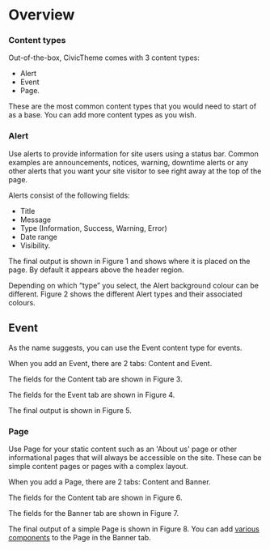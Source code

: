 # Overview

### Content types <a href="#contentauthoring-overview-contenttypes" id="contentauthoring-overview-contenttypes"></a>

Out-of-the-box, CivicTheme comes with 3 content types:

* Alert
* Event
* Page.&#x20;

These are the most common content types that you would need to start of as a base. You can add more content types as you wish.

### Alert <a href="#contentauthoring-overview-alert" id="contentauthoring-overview-alert"></a>

Use alerts to provide information for site users using a status bar. Common examples are announcements, notices, warning, downtime alerts or any other alerts that you want your site visitor to see right away at the top of the page.

Alerts consist of the following fields:

* Title
* Message
* Type (Information, Success, Warning, Error)
* Date range
* Visibility.

The final output is shown in Figure 1 and shows where it is placed on the page. By default it appears above the header region.



Depending on which “type” you select, the Alert background colour can be different. Figure 2 shows the different Alert types and their associated colours.



## Event <a href="#contentauthoring-overview-event" id="contentauthoring-overview-event"></a>

As the name suggests, you can use the Event content type for events.

When you add an Event, there are 2 tabs: Content and Event.

The fields for the Content tab are shown in Figure 3.



The fields for the Event tab are shown in Figure 4.



The final output is shown in Figure 5.



### Page <a href="#contentauthoring-overview-page" id="contentauthoring-overview-page"></a>

Use Page for your static content such as an 'About us' page or other informational pages that will always be accessible on the site. These can be simple content pages or pages with a complex layout.

When you add a Page, there are 2 tabs: Content and Banner.

The fields for the Content tab are shown in Figure 6.



The fields for the Banner tab are shown in Figure 7.



The final output of a simple Page is shown in Figure 8. You can add [various components](broken-reference) to the Page in the Banner tab.

